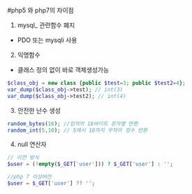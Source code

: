#php5 와 php7의 차이점

1. mysql_ 관련함수 폐지 
- PDO 또는 mysqli 사용
2. 익명함수
- 클래스 정의 없이 바로 객체생성가능
```php
$class_obj = new class {public $test=3; public $test2=4};
var_dump($class_obj->test); // int(3)
var_dump($class_obj->test2); // int(4)
```
3. 안전한 난수 생성
```php
random_bytes(16); //임의의 16바이트 문자열 반환
random_int(5,10); // 5에서 10까지 무작이 정수 반환
```
4. null 연산자
```php
// 이전 방식
$user = (!empty($_GET['user'])) ? $_GET['user'] : '';

//php 7 이상버전
$user = $_GET['user'] ?? '';
```

